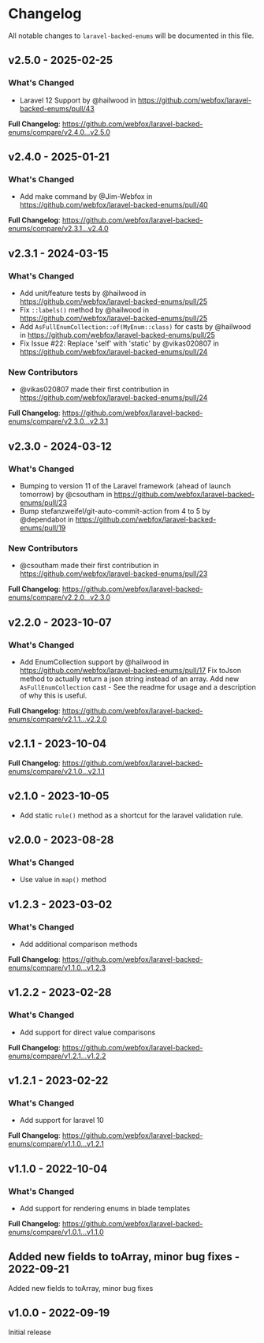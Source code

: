 # Changelog

All notable changes to `laravel-backed-enums` will be documented in this file.

## v2.5.0 - 2025-02-25

### What's Changed

* Laravel 12 Support by @hailwood in https://github.com/webfox/laravel-backed-enums/pull/43

**Full Changelog**: https://github.com/webfox/laravel-backed-enums/compare/v2.4.0...v2.5.0

## v2.4.0 - 2025-01-21

### What's Changed

* Add make command by @Jim-Webfox in https://github.com/webfox/laravel-backed-enums/pull/40

**Full Changelog**: https://github.com/webfox/laravel-backed-enums/compare/v2.3.1...v2.4.0

## v2.3.1 - 2024-03-15

### What's Changed

* Add unit/feature tests by @hailwood in https://github.com/webfox/laravel-backed-enums/pull/25
* Fix `::labels()` method by @hailwood in https://github.com/webfox/laravel-backed-enums/pull/25
* Add `AsFullEnumCollection::of(MyEnum::class)` for casts by @hailwood in https://github.com/webfox/laravel-backed-enums/pull/25
* Fix Issue #22: Replace 'self' with 'static'  by @vikas020807 in https://github.com/webfox/laravel-backed-enums/pull/24

### New Contributors

* @vikas020807 made their first contribution in https://github.com/webfox/laravel-backed-enums/pull/24

**Full Changelog**: https://github.com/webfox/laravel-backed-enums/compare/v2.3.0...v2.3.1

## v2.3.0 - 2024-03-12

### What's Changed

* Bumping to version 11 of the Laravel framework (ahead of launch tomorrow) by @csoutham in https://github.com/webfox/laravel-backed-enums/pull/23
* Bump stefanzweifel/git-auto-commit-action from 4 to 5 by @dependabot in https://github.com/webfox/laravel-backed-enums/pull/19

### New Contributors

* @csoutham made their first contribution in https://github.com/webfox/laravel-backed-enums/pull/23

**Full Changelog**: https://github.com/webfox/laravel-backed-enums/compare/v2.2.0...v2.3.0

## v2.2.0 - 2023-10-07

### What's Changed

- Add EnumCollection support by @hailwood in https://github.com/webfox/laravel-backed-enums/pull/17
  Fix toJson method to actually return a json string instead of an array.
  Add new `AsFullEnumCollection` cast - See the readme for usage and a description of why this is useful.

**Full Changelog**: https://github.com/webfox/laravel-backed-enums/compare/v2.1.1...v2.2.0

## v2.1.1 - 2023-10-04

**Full Changelog**: https://github.com/webfox/laravel-backed-enums/compare/v2.1.0...v2.1.1

## v2.1.0 - 2023-10-05

- Add static `rule()` method as a shortcut for the laravel validation rule.

## v2.0.0 - 2023-08-28

### What's Changed

- Use value in `map()` method

## v1.2.3 - 2023-03-02

### What's Changed

- Add additional comparison methods

**Full Changelog**: https://github.com/webfox/laravel-backed-enums/compare/v1.1.0...v1.2.3

## v1.2.2 - 2023-02-28

### What's Changed

- Add support for direct value comparisons

**Full Changelog**: https://github.com/webfox/laravel-backed-enums/compare/v1.2.1...v1.2.2

## v1.2.1 - 2023-02-22

### What's Changed

- Add support for laravel 10

**Full Changelog**: https://github.com/webfox/laravel-backed-enums/compare/v1.1.0...v1.2.1

## v1.1.0 - 2022-10-04

### What's Changed

- Add support for rendering enums in blade templates

**Full Changelog**: https://github.com/webfox/laravel-backed-enums/compare/v1.0.1...v1.1.0

## Added new fields to toArray, minor bug fixes - 2022-09-21

Added new fields to toArray, minor bug fixes

## v1.0.0 - 2022-09-19

Initial release
